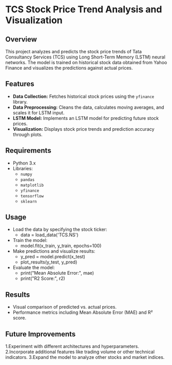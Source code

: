 # TCS Stock Price Trend Analysis and Visualization

## Overview

This project analyzes and predicts the stock price trends of Tata Consultancy Services (TCS) using Long Short-Term Memory (LSTM) neural networks. The model is trained on historical stock data obtained from Yahoo Finance and visualizes the predictions against actual prices. 

## Features

- **Data Collection:** Fetches historical stock prices using the `yfinance` library.
- **Data Preprocessing:** Cleans the data, calculates moving averages, and scales it for LSTM input.
- **LSTM Model:** Implements an LSTM model for predicting future stock prices.
- **Visualization:** Displays stock price trends and prediction accuracy through plots.

## Requirements

- Python 3.x
- Libraries:
  - `numpy`
  - `pandas`
  - `matplotlib`
  - `yfinance`
  - `tensorflow`
  - `sklearn`

## Usage
- Load the data by specifying the stock ticker:
  - data = load_data('TCS.NS')
- Train the model:
  - model.fit(x_train, y_train, epochs=100)
- Make predictions and visualize results:
  - y_pred = model.predict(x_test)
  - plot_results(y_test, y_pred)
- Evaluate the model:
  - print("Mean Absolute Error:", mae)
  - print("R2 Score:", r2)
## Results
- Visual comparison of predicted vs. actual prices.
- Performance metrics including Mean Absolute Error (MAE) and R² score.
## Future Improvements
1.Experiment with different architectures and hyperparameters.
2.Incorporate additional features like trading volume or other technical indicators.
3.Expand the model to analyze other stocks and market indices.

